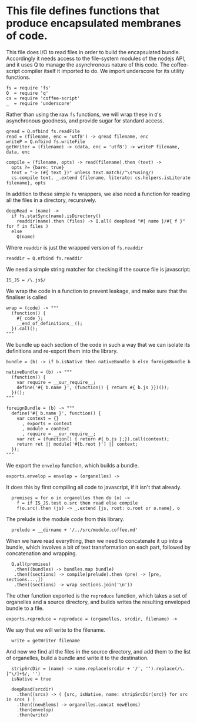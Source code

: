 This file defines functions that produce encapsulated membranes of code.
=========================================================================

This file does I/O to read files in order to build the encapsulated bundle.
Accordingly it needs access to the file-system modules of the nodejs API, and
it uses Q to manage the asynchronous nature of this code. The coffee-script compiler
itself it imported to do. We import underscore for its utility functions.

    fs = require 'fs'
    Q  = require 'q'
    cs = require 'coffee-script'
    _  = require 'underscore'

Rather than using the raw `fs` functions, we will wrap these in `Q`'s asynchronous
goodness, and provide sugar for standard access.

    qread = Q.nfbind fs.readFile
    read = (filename, enc = 'utf8') -> qread filename, enc
    writeP = Q.nfbind fs.writeFile
    getWriter = (filename) -> (data, enc = 'utf8') -> writeP filename, data, enc

    compile = (filename, opts) -> read(filename).then (text) ->
      opts ?= {bare: true}
      text = "-> (#{ text })" unless text.match(/^\s*using/)
      cs.compile text, _.extend {filename, literate: cs.helpers.isLiterate filename}, opts


In addition to these simple `fs` wrappers, we also need a function for reading
all the files in a directory, recursively.

    deepRead = (name) ->
      if fs.statSync(name).isDirectory()
        readdir(name).then (files) -> Q.all( deepRead "#{ name }/#{ f }" for f in files )
      else
        Q(name)

Where `readdir` is just the wrapped version of `fs.readdir`

    readdir = Q.nfbind fs.readdir

We need a simple string matcher for checking if the source file is javascript:

    IS_JS = /\.js$/

We wrap the code in a function to prevent leakage, and make sure that the finaliser
is called

    wrap = (code) -> """
      (function() {
        #{ code };
        __end_of_definitions__();
      }).call();
    """

We bundle up each section of the code in such a way that we can isolate its
definitions and re-export them into the library.

    bundle = (b) -> if b.isNative then nativeBundle b else foreignBundle b
    
    nativeBundle = (b) -> """
      (function() {
        var require = __our_require__;
        define('#{ b.name }', (function() { return #{ b.js }})());
      })();
    """

    foreignBundle = (b) -> """
      define('#{ b.name }', function() {
        var context = {}
          , exports = context
          , module = context
          , require = __our_require__;
        var ret = (function() { return #{ b.js };}).call(context);
        return ret || module['#{b.root }'] || context;
      });
    """

We export the `envelop` function, which builds a bundle.

    exports.envelop = envelop = (organelles) ->

It does this by first compiling all code to javascript, if it isn't that already.

      promises = for o in organelles then do (o) ->
        f = if IS_JS.test o.src then read else compile
        f(o.src).then (js) -> _.extend {js, root: o.root or o.name}, o

The prelude is the module code from this library.

      prelude = __dirname + '/../src/module.coffee.md'

When we have read everything, then we need to concatenate it up into a bundle, which involves
a bit of text transformation on each part, followed by concatenation and wrapping.

      Q.all(promises)
       .then((bundles) -> bundles.map bundle)
       .then((sections) -> compile(prelude).then (pre) -> [pre, sections...,])
       .then((sections) -> wrap sections.join('\n'))
       

The other function exported is the `reproduce` function, which takes a set of
organelles and a source directory, and builds writes the resulting enveloped bundle
to a file.

    exports.reproduce = reproduce = (organelles, srcdir, filename) ->

We say that we will write to the filename.

      write = getWriter filename

And now we find all the files in the source directory, and add them to the
list of organelles, build a bundle and write it to the destination.

      stripSrcDir = (name) -> name.replace(srcdir + '/', '').replace(/\.[^\/]+$/, '')
      isNative = true

      deepRead(srcdir)
        .then((srcs) -> ( {src, isNative, name: stripSrcDir(src)} for src in srcs ) )
        .then((newElems) -> organelles.concat newElems)
        .then(envelop)
        .then(write)







